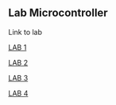## Lab Microcontroller

Link to lab


[LAB 1](/LAB%201/le202.md)

[LAB 2](/LAB%202/le202.md)

[LAB 3](/LAB%203/le202.md)

[LAB 4](https://drive.google.com/file/d/1usMidEhNxBD5mE_HAZErjwXZ-jihON-m/view?usp=sharing)
